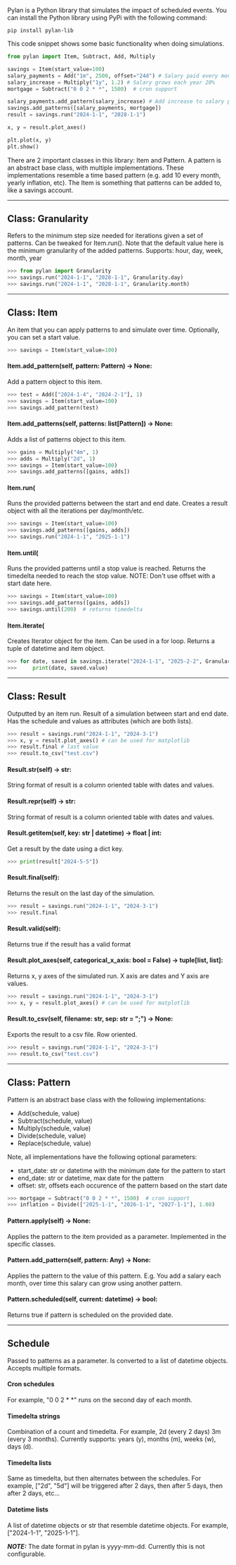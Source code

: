 

Pylan is a Python library that simulates the impact of scheduled events. You can install the Python library using PyPi with the following command:

```
pip install pylan-lib
```

This code snippet shows some basic functionality when doing simulations.

```python
from pylan import Item, Subtract, Add, Multiply

savings = Item(start_value=100)
salary_payments = Add("1m", 2500, offset="24d") # Salary paid every month at the 24th
salary_increase = Multiply("1y", 1.2) # Salary grows each year 20%
mortgage = Subtract("0 0 2 * *", 1500)  # cron support

salary_payments.add_pattern(salary_increase) # Add increase to salary pattern
savings.add_patterns([salary_payments, mortgage])
result = savings.run("2024-1-1", "2028-1-1")

x, y = result.plot_axes()

plt.plot(x, y)
plt.show()

```

There are 2 important classes in this library: Item and Pattern. A pattern is an abstract base class, with multiple implementations. These implementations resemble a time based pattern (e.g. add 10 every month, yearly inflation, etc). The Item is something that patterns can be added to, like a savings account.



---
## Class: Granularity


Refers to the minimum step size needed for iterations given a set of patterns. Can be
tweaked for Item.run(). Note that the default value here is the minimum granularity
of the added patterns. Supports: hour, day, week, month, year

```python
>>> from pylan import Granularity
>>> savings.run("2024-1-1", "2028-1-1", Granularity.day)
>>> savings.run("2024-1-1", "2028-1-1", Granularity.month)
```


---
## Class: Item


An item that you can apply patterns to and simulate over time. Optionally, you can
set a start value.

```python
>>> savings = Item(start_value=100)
```

#### Item.add_pattern(self, pattern: Pattern) -> None:


Add a pattern object to this item.

```python
>>> test = Add(["2024-1-4", "2024-2-1"], 1)
>>> savings = Item(start_value=100)
>>> savings.add_pattern(test)
```

#### Item.add_patterns(self, patterns: list[Pattern]) -> None:


Adds a list of patterns object to this item.

```python
>>> gains = Multiply("4m", 1)
>>> adds = Multiply("2d", 1)
>>> savings = Item(start_value=100)
>>> savings.add_patterns([gains, adds])
```

#### Item.run(


Runs the provided patterns between the start and end date. Creates a result
object with all the iterations per day/month/etc.

```python
>>> savings = Item(start_value=100)
>>> savings.add_patterns([gains, adds])
>>> savings.run("2024-1-1", "2025-1-1")
```

#### Item.until(


Runs the provided patterns until a stop value is reached. Returns the timedelta
needed to reach the stop value. NOTE: Don't use offset with a start date here.

```python
>>> savings = Item(start_value=100)
>>> savings.add_patterns([gains, adds])
>>> savings.until(200)  # returns timedelta
```

#### Item.iterate(


Creates Iterator object for the item. Can be used in a for loop. Returns a tuple
of datetime and item object.

```python
>>> for date, saved in savings.iterate("2024-1-1", "2025-2-2", Granularity.day):
>>>     print(date, saved.value)
```


---
## Class: Result


Outputted by an item run. Result of a simulation between start and end date. Has the
schedule and values as attributes (which are both lists).

```python
>>> result = savings.run("2024-1-1", "2024-3-1")
>>> x, y = result.plot_axes() # can be used for matplotlib
>>> result.final # last value
>>> result.to_csv("test.csv")
```

#### Result.__str__(self) -> str:


String format of result is a column oriented table with dates and values.

#### Result.__repr__(self) -> str:


String format of result is a column oriented table with dates and values.

#### Result.__getitem__(self, key: str | datetime) -> float | int:


Get a result by the date using a dict key.

```python
>>> print(result["2024-5-5"])
```

#### Result.final(self):


Returns the result on the last day of the simulation.

```python
>>> result = savings.run("2024-1-1", "2024-3-1")
>>> result.final
```

#### Result.valid(self):


Returns true if the result has a valid format

#### Result.plot_axes(self, categorical_x_axis: bool = False) -> tuple[list, list]:


Returns x, y axes of the simulated run. X axis are dates and Y axis are values.

```python
>>> result = savings.run("2024-1-1", "2024-3-1")
>>> x, y = result.plot_axes() # can be used for matplotlib
```

#### Result.to_csv(self, filename: str, sep: str = ";") -> None:


Exports the result to a csv file. Row oriented.

```python
>>> result = savings.run("2024-1-1", "2024-3-1")
>>> result.to_csv("test.csv")
```


---
## Class: Pattern


Pattern is an abstract base class with the following implementations:
- Add(schedule, value)
- Subtract(schedule, value)
- Multiply(schedule, value)
- Divide(schedule, value)
- Replace(schedule, value)

Note, all implementations have the following optional parameters:
- start_date: str or datetime with the minimum date for the pattern to start
- end_date: str or datetime, max date for the pattern
- offset: str, offsets each occurence of the pattern based on the start date

```python
>>> mortgage = Subtract("0 0 2 * *", 1500)  # cron support
>>> inflation = Divide(["2025-1-1", "2026-1-1", "2027-1-1"], 1.08)
```

#### Pattern.apply(self) -> None:


Applies the pattern to the item provided as a parameter. Implemented in the
specific classes.

#### Pattern.add_pattern(self, pattern: Any) -> None:


Applies the pattern to the value of this pattern. E.g. You add a salary each month,
over time this salary can grow using another pattern.

#### Pattern.scheduled(self, current: datetime) -> bool:


Returns true if pattern is scheduled on the provided date.


---

## Schedule

Passed to patterns as a parameter. Is converted to a list of datetime objects. Accepts multiple formats.

#### Cron schedules
For example, "0 0 2 * *" runs on the second day of each month.

#### Timedelta strings
Combination of a count and timedelta. For example, 2d (every 2 days) 3m (every 3 months). Currently supports: years (y), months (m), weeks (w), days (d).

#### Timedelta lists
Same as timedelta, but then alternates between the schedules. For example, ["2d", "5d"] will be triggered after 2 days, then after 5 days, then after 2 days, etc...

#### Datetime lists
A list of datetime objects or str that resemble datetime objects. For example, ["2024-1-1", "2025-1-1"].

**_NOTE:_**  The date format in pylan is yyyy-mm-dd. Currently this is not configurable.


